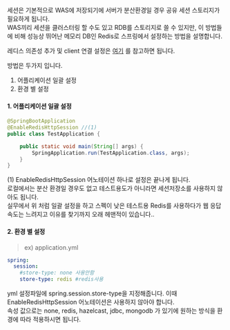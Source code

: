 세션은 기본적으로 WAS에 저장되기에 서버가 분산환경일 경우 공유 세션 스토리지가 필요하게 됩니다. <br>
WAS끼리 세션을 클러스터링 할 수도 있고 RDB를 스토리지로 쓸 수 있지만, 이 방법들에 비해 성능상 뛰어난 메모리 DB인 Redis로 스프링에서 설정하는 방법을 설명합니다. <br>

레디스 의존성 추가 및 client 연결 설정은 <a href="https://github.com/kokoo-dev/dev-warehouse/blob/main/redis/SpringBoot%EC%97%90%EC%84%9C%20%EC%82%AC%EC%9A%A9.md">여기</a> 를
참고하면 됩니다. <br>

방법은 두가지 입니다.<br>
1. 어플리케이션 일괄 설정 <br>
2. 환경 별 설정 <br>

<h4>1. 어플리케이션 일괄 설정</h4>

~~~java
@SpringBootApplication
@EnableRedisHttpSession //(1)
public class TestApplication {

    public static void main(String[] args) {
        SpringApplication.run(TestApplication.class, args);
    }
}
~~~

(1) EnableRedisHttpSession 어노테이션 하나로 설정은 끝나게 됩니다.<br>
로컬에서는 분산 환경일 경우도 없고 테스트용도가 아니라면 세션저장소를 사용하지 않아도 됩니다. <br>
실무에서 위 처럼 일괄 설정을 하고 스펙이 낮은 테스트용 Redis를 사용하다가 웹 응답속도는 느려지고 이유를 찾기까지 오래 헤맨적이 있습니다.. <br>

<h4>2. 환경 별 설정</h4>

> ex) application.yml
~~~yml
spring:
  session:
    #store-type: none 사용안함
    store-type: redis #redis사용
~~~

yml 설정파일에 spring.session.store-type을 지정해줍니다. 이때 EnableRedisHttpSession 어노테이션은 사용하지 않아야 합니다. <br>
속성 값으로는 none, redis, hazelcast, jdbc, mongodb 가 있기에 원하는 방식을 환경에 따라 적용하시면 됩니다.




